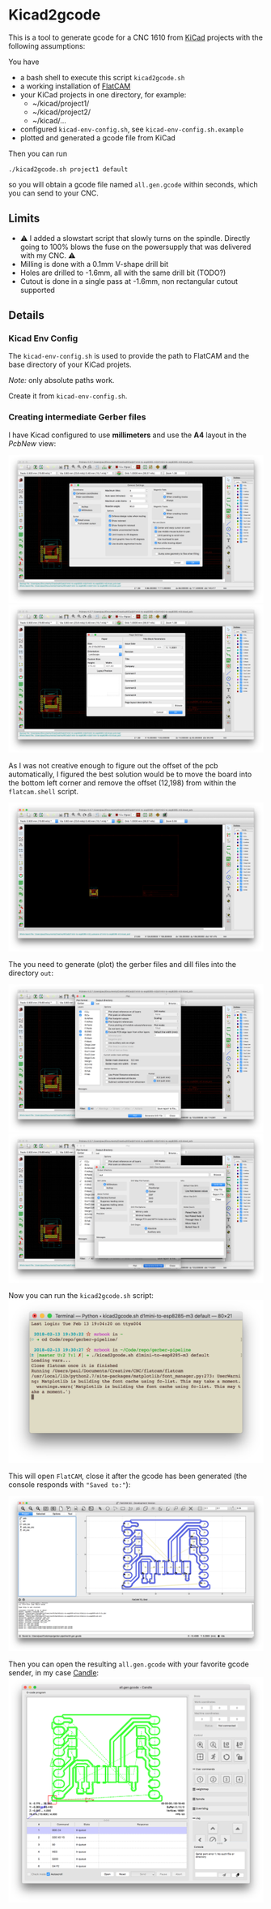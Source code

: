 # Kicad2gcode

This is a tool to generate gcode for a CNC 1610 from [KiCad](http://kicad-pcb.org) projects with the following assumptions:

You have
- a bash shell to execute this script `kicad2gcode.sh`
- a working installation of [FlatCAM](http://flatcam.org)
- your KiCad projects in one directory, for example:
    - ~/kicad/project1/
    - ~/kicad/project2/
    - ~/kicad/...
- configured `kicad-env-config.sh`, see `kicad-env-config.sh.example`
- plotted and generated a gcode file from KiCad

Then you can run

```
./kicad2gcode.sh project1 default
```

so you will obtain a gcode file named `all.gen.gcode` within seconds, which you can send to your CNC.

## Limits
- ⚠️ I added a slowstart script that slowly turns on the spindle. Directly going to 100% blows the fuse on the powersupply that was delivered with my CNC. ⚠️
- Milling is done with a 0.1mm V-shape drill bit
- Holes are drilled to -1.6mm, all with the same drill bit (TODO?)
- Cutout is done in a single pass at -1.6mm, non rectangular cutout supported

## Details

### Kicad Env Config

The `kicad-env-config.sh` is used to provide the path to FlatCAM and the base directory of your KiCad projets.

*Note:* only absolute paths work.

Create it from `kicad-env-config.sh`.

### Creating intermediate Gerber files

I have Kicad configured to use **millimeters** and use the **A4** layout in the *PcbNew* view:

![KiCad Settings](resources/kicadsettings1.png)
![KiCad Settings](resources/kicadsettings2.png)

As I was not creative enough to figure out the offset of the pcb automatically, I figured the best solution would be to move the board into the bottom left corner and remove the offset (12,198) from within the `flatcam.shell` script.

![KiCad](resources/kicad1.png)

The you need to generate (plot) the gerber files and dill files into the directory `out`:

![KiCad](resources/kicad2.png)
![KiCad](resources/kicad3.png)

Now you can run the `kicad2gcode.sh` script:
![Shell](resources/shell1.png)

This will open `FlatCAM`, close it after the gcode has been generated (the console responds with `"Saved to:"`):

![FlatCAM](resources/flatcam1.png)

Then you can open the resulting `all.gen.gcode` with your favorite gcode sender, in my case [Candle](https://github.com/Denvi/Candle):
![Candle](resources/candle1.png)

